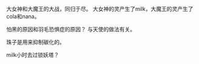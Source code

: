 大女神和大魔王的大战，同归于尽。 大女神的灵产生了milk，大魔王的灵产生了cola和nana。

怕黑的原因和羽毛恐惧症的原因？
与天使的做法有关。

珠子是用来抑制碳化的。

milk小时去过锁妖塔？